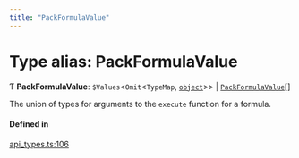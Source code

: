 ```yaml
---
title: "PackFormulaValue"
---
```

# Type alias: PackFormulaValue

Ƭ **PackFormulaValue**: `$Values`<`Omit`<`TypeMap`, [`object`](../enums/Type.md#object)\>\> \| [`PackFormulaValue`](PackFormulaValue.md)[]

The union of types for arguments to the `execute` function for a formula.

#### Defined in

[api_types.ts:106](https://github.com/coda/packs-sdk/blob/main/api_types.ts#L106)
